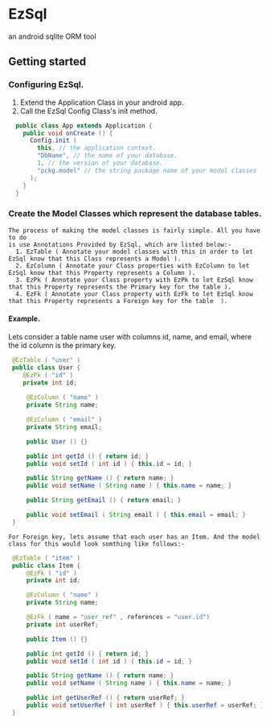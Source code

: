 # EzSql
an android sqlite ORM tool

## Getting started
### Configuring EzSql.
  1. Extend the Application Class in your android app.
  2. Call the EzSql Config Class's init method.

``` Java
  public class App extends Application {
    public void onCreate () {
      Config.init (
        this, // the application context.
        "DbName", // the name of your database.
        1, // the version of your database.
        "pckg.model" // the string package name of your model classes
      );
    }
  }
```

### Create the Model Classes which represent the database tables.
    The process of making the model classes is fairly simple. All you have to do
    is use Annotations Provided by EzSql, which are listed below:-
      1. EzTable ( Annotate your model classes with this in order to let EzSql know that this Class represents a Model ).
      2. EzColumn ( Annotate your Class properties with EzColumn to let EzSql know that this Property represents a Column ).
      3. EzPk ( Annotate your Class property with EzPk to let EzSql know that this Property represents the Primary key for the table ).
      4. EzFk ( Annotate your Class property with EzFk to let EzSql know that this Property represents a Foreign key for the table  ).
      
#### Example.
   Lets consider a table name user with columns id, name, and email, where the id column is the primary key.
 
   ``` Java
    @EzTable ( "user" )
    public class User {
       @EzPk ( "id" )
       private int id;
    
        @EzColumn ( "name" )
        private String name;

        @EzColumn ( "email" )
        private String email;

        public User () {}

        public int getId () { return id; }
        public void setId ( int id ) { this.id = id; }

        public String getName () { return name; }
        public void setName ( String name ) { this.name = name; }

        public String getEmail () { return email; }

        public void setEmail ( String email ) { this.email = email; }
    }
  ```
    
    For Foreign key, lets assume that each user has an Item. And the model class for this would look somthing like follows:-
    
   ``` Java
    @EzTable ( "item" )
    public class Item {
        @EzPk ( "id" )
        private int id;

        @EzColumn ( "name" )
        private String name;

        @EzFk ( name = "user_ref" , references = "user.id")
        private int userRef;

        public Item () {}

        public int getId () { return id; }
        public void setId ( int id ) { this.id = id; }

        public String getName () { return name; }
        public void setName ( String name ) { this.name = name; }

        public int getUserRef () { return userRef; }
        public void setUserRef ( int userRef ) { this.userRef = userRef; }
    }
  ```

  
